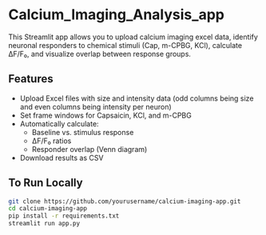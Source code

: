 # Calcium_Imaging_Analysis_app

This Streamlit app allows you to upload calcium imaging excel data, identify neuronal responders to chemical stimuli (Cap, m-CPBG, KCl), calculate ΔF/F₀, and visualize overlap between response groups.

## Features
- Upload Excel files with size and intensity data (odd columns being size and even columns being intensity per neuron)
- Set frame windows for Capsaicin, KCl, and m-CPBG
- Automatically calculate:
  - Baseline vs. stimulus response
  - ΔF/F₀ ratios
  - Responder overlap (Venn diagram)
- Download results as CSV

## To Run Locally

```bash
git clone https://github.com/yourusername/calcium-imaging-app.git
cd calcium-imaging-app
pip install -r requirements.txt
streamlit run app.py
